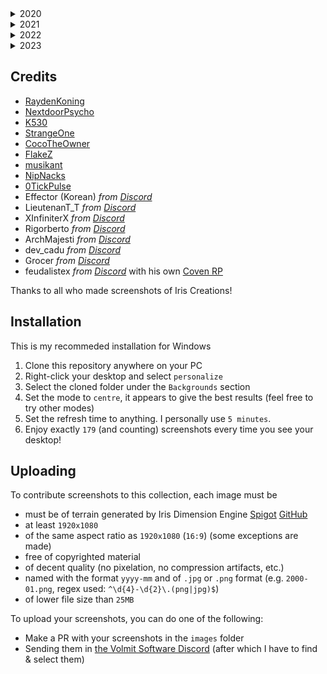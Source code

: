 <!-- BEGIN IMAGES -->
<details>
<summary>2020</summary>

Number of images: 10

| ![2020-01.png](images/2020-01.png) | ![2020-11.png](images/2020-11.png) | ![2020-12.png](images/2020-12.png) | 
|---|---|---|
| ![2020-12_1.png](images/2020-12_1.png) | ![2020-12_2.png](images/2020-12_2.png) | ![2020-12_3.png](images/2020-12_3.png) | 
| ![2020-12_4.png](images/2020-12_4.png) | ![2020-12_5.png](images/2020-12_5.png) | ![2020-12_6.png](images/2020-12_6.png) | 
| ![2020-12_7.png](images/2020-12_7.png) | 
</details>

<details>
<summary>2021</summary>

Number of images: 86

| ![2021-01.png](images/2021-01.png) | ![2021-01_1.png](images/2021-01_1.png) | ![2021-01_2.png](images/2021-01_2.png) | 
|---|---|---|
| ![2021-01_3.png](images/2021-01_3.png) | ![2021-02.png](images/2021-02.png) | ![2021-02_1.png](images/2021-02_1.png) | 
| ![2021-03.png](images/2021-03.png) | ![2021-03_1.png](images/2021-03_1.png) | ![2021-03_2.png](images/2021-03_2.png) | 
| ![2021-03_3.png](images/2021-03_3.png) | ![2021-03_4.png](images/2021-03_4.png) | ![2021-03_5.png](images/2021-03_5.png) | 
| ![2021-04.png](images/2021-04.png) | ![2021-04_1.png](images/2021-04_1.png) | ![2021-04_2.png](images/2021-04_2.png) | 
| ![2021-04_3.png](images/2021-04_3.png) | ![2021-05.png](images/2021-05.png) | ![2021-05_1.png](images/2021-05_1.png) | 
| ![2021-05_2.png](images/2021-05_2.png) | ![2021-05_3.png](images/2021-05_3.png) | ![2021-05_4.png](images/2021-05_4.png) | 
| ![2021-05_5.png](images/2021-05_5.png) | ![2021-06.png](images/2021-06.png) | ![2021-07.png](images/2021-07.png) | 
| ![2021-07_1.png](images/2021-07_1.png) | ![2021-07_2.png](images/2021-07_2.png) | ![2021-07_3.png](images/2021-07_3.png) | 
| ![2021-07_4.png](images/2021-07_4.png) | ![2021-07_5.png](images/2021-07_5.png) | ![2021-08.png](images/2021-08.png) | 
| ![2021-08_1.png](images/2021-08_1.png) | ![2021-08_10.png](images/2021-08_10.png) | ![2021-08_11.png](images/2021-08_11.png) | 
| ![2021-08_12.png](images/2021-08_12.png) | ![2021-08_13.png](images/2021-08_13.png) | ![2021-08_14.png](images/2021-08_14.png) | 
| ![2021-08_15.png](images/2021-08_15.png) | ![2021-08_16.png](images/2021-08_16.png) | ![2021-08_17.png](images/2021-08_17.png) | 
| ![2021-08_2.png](images/2021-08_2.png) | ![2021-08_3.png](images/2021-08_3.png) | ![2021-08_4.png](images/2021-08_4.png) | 
| ![2021-08_5.png](images/2021-08_5.png) | ![2021-08_6.png](images/2021-08_6.png) | ![2021-08_7.png](images/2021-08_7.png) | 
| ![2021-08_8.png](images/2021-08_8.png) | ![2021-08_9.png](images/2021-08_9.png) | ![2021-09.jpg](images/2021-09.jpg) | 
| ![2021-09.png](images/2021-09.png) | ![2021-09_1.jpg](images/2021-09_1.jpg) | ![2021-09_1.png](images/2021-09_1.png) | 
| ![2021-09_10.png](images/2021-09_10.png) | ![2021-09_11.png](images/2021-09_11.png) | ![2021-09_12.png](images/2021-09_12.png) | 
| ![2021-09_13.png](images/2021-09_13.png) | ![2021-09_14.png](images/2021-09_14.png) | ![2021-09_15.png](images/2021-09_15.png) | 
| ![2021-09_16.png](images/2021-09_16.png) | ![2021-09_17.png](images/2021-09_17.png) | ![2021-09_18.png](images/2021-09_18.png) | 
| ![2021-09_19.png](images/2021-09_19.png) | ![2021-09_2.png](images/2021-09_2.png) | ![2021-09_20.png](images/2021-09_20.png) | 
| ![2021-09_21.png](images/2021-09_21.png) | ![2021-09_22.png](images/2021-09_22.png) | ![2021-09_23.png](images/2021-09_23.png) | 
| ![2021-09_24.png](images/2021-09_24.png) | ![2021-09_25.png](images/2021-09_25.png) | ![2021-09_26.png](images/2021-09_26.png) | 
| ![2021-09_27.png](images/2021-09_27.png) | ![2021-09_28.png](images/2021-09_28.png) | ![2021-09_29.png](images/2021-09_29.png) | 
| ![2021-09_3.png](images/2021-09_3.png) | ![2021-09_30.png](images/2021-09_30.png) | ![2021-09_4.png](images/2021-09_4.png) | 
| ![2021-09_5.png](images/2021-09_5.png) | ![2021-09_6.png](images/2021-09_6.png) | ![2021-09_7.png](images/2021-09_7.png) | 
| ![2021-09_8.png](images/2021-09_8.png) | ![2021-09_9.png](images/2021-09_9.png) | ![2021-10.png](images/2021-10.png) | 
| ![2021-11.png](images/2021-11.png) | ![2021-11_1.png](images/2021-11_1.png) | ![2021-11_2.png](images/2021-11_2.png) | 
| ![2021-11_3.png](images/2021-11_3.png) | ![2021-12.png](images/2021-12.png) | 
</details>

<details>
<summary>2022</summary>

Number of images: 56

| ![2022-01.jpg](images/2022-01.jpg) | ![2022-01.png](images/2022-01.png) | ![2022-01_1.jpg](images/2022-01_1.jpg) | 
|---|---|---|
| ![2022-01_1.png](images/2022-01_1.png) | ![2022-01_2.jpg](images/2022-01_2.jpg) | ![2022-02.png](images/2022-02.png) | 
| ![2022-02_1.png](images/2022-02_1.png) | ![2022-02_5.png](images/2022-02_5.png) | ![2022-02_6.png](images/2022-02_6.png) | 
| ![2022-02_7.png](images/2022-02_7.png) | ![2022-02_8.png](images/2022-02_8.png) | ![2022-02_9.png](images/2022-02_9.png) | 
| ![2022-04.png](images/2022-04.png) | ![2022-04_1.png](images/2022-04_1.png) | ![2022-05.png](images/2022-05.png) | 
| ![2022-05_1.png](images/2022-05_1.png) | ![2022-05_2.png](images/2022-05_2.png) | ![2022-05_3.png](images/2022-05_3.png) | 
| ![2022-05_4.png](images/2022-05_4.png) | ![2022-05_5.png](images/2022-05_5.png) | ![2022-05_6.png](images/2022-05_6.png) | 
| ![2022-05_7.png](images/2022-05_7.png) | ![2022-07.jpg](images/2022-07.jpg) | ![2022-07.png](images/2022-07.png) | 
| ![2022-07_1.jpg](images/2022-07_1.jpg) | ![2022-07_1.png](images/2022-07_1.png) | ![2022-07_10.png](images/2022-07_10.png) | 
| ![2022-07_11.png](images/2022-07_11.png) | ![2022-07_12.png](images/2022-07_12.png) | ![2022-07_13.png](images/2022-07_13.png) | 
| ![2022-07_14.png](images/2022-07_14.png) | ![2022-07_15.png](images/2022-07_15.png) | ![2022-07_16.png](images/2022-07_16.png) | 
| ![2022-07_17.png](images/2022-07_17.png) | ![2022-07_18.png](images/2022-07_18.png) | ![2022-07_19.png](images/2022-07_19.png) | 
| ![2022-07_2.jpg](images/2022-07_2.jpg) | ![2022-07_2.png](images/2022-07_2.png) | ![2022-07_20.png](images/2022-07_20.png) | 
| ![2022-07_21.png](images/2022-07_21.png) | ![2022-07_22.png](images/2022-07_22.png) | ![2022-07_23.png](images/2022-07_23.png) | 
| ![2022-07_3.jpg](images/2022-07_3.jpg) | ![2022-07_3.png](images/2022-07_3.png) | ![2022-07_4.jpg](images/2022-07_4.jpg) | 
| ![2022-07_4.png](images/2022-07_4.png) | ![2022-07_5.png](images/2022-07_5.png) | ![2022-07_6.png](images/2022-07_6.png) | 
| ![2022-07_7.png](images/2022-07_7.png) | ![2022-07_8.png](images/2022-07_8.png) | ![2022-07_9.png](images/2022-07_9.png) | 
| ![2022-08.png](images/2022-08.png) | ![2022-09.png](images/2022-09.png) | ![2022-09_1.png](images/2022-09_1.png) | 
| ![2022-09_2.png](images/2022-09_2.png) | ![2022-09_3.png](images/2022-09_3.png) | 
</details>

<details>
<summary>2023</summary>

Number of images: 27

| ![2023-01.png](images/2023-01.png) | ![2023-01_1.png](images/2023-01_1.png) | ![2023-01_2.png](images/2023-01_2.png) | 
|---|---|---|
| ![2023-01_3.png](images/2023-01_3.png) | ![2023-02.jpg](images/2023-02.jpg) | ![2023-02.png](images/2023-02.png) | 
| ![2023-02_1.png](images/2023-02_1.png) | ![2023-02_2.png](images/2023-02_2.png) | ![2023-02_3.png](images/2023-02_3.png) | 
| ![2023-02_4.png](images/2023-02_4.png) | ![2023-02_5.png](images/2023-02_5.png) | ![2023-03.png](images/2023-03.png) | 
| ![2023-05.png](images/2023-05.png) | ![2023-05_1.png](images/2023-05_1.png) | ![2023-05_10.png](images/2023-05_10.png) | 
| ![2023-05_11.png](images/2023-05_11.png) | ![2023-05_12.png](images/2023-05_12.png) | ![2023-05_13.png](images/2023-05_13.png) | 
| ![2023-05_14.png](images/2023-05_14.png) | ![2023-05_15.png](images/2023-05_15.png) | ![2023-05_3.png](images/2023-05_3.png) | 
| ![2023-05_4.png](images/2023-05_4.png) | ![2023-05_5.png](images/2023-05_5.png) | ![2023-05_6.png](images/2023-05_6.png) | 
| ![2023-05_7.png](images/2023-05_7.png) | ![2023-05_8.png](images/2023-05_8.png) | ![2023-05_9.png](images/2023-05_9.png) | 
</details>

<!-- END IMAGES -->

## Credits
- [RaydenKoning](https://github.com/RaydenKonig/)
- [NextdoorPsycho](https://github.com/nextdoorpsycho)
- [K530](https://github.com/K530-hub)
- [StrangeOne](https://github.com/StrangeOne101)
- [CocoTheOwner](https://github.com/CocoTheOwner)
- [FlakeZ](https://github.com/SFlakeZ)
- [musikant](https://GHsorryiwon12345)
- [NipNacks](https://github.com/NipNacks)
- [0TickPulse](https://github.com/0tickpulse)
- Effector (Korean) *from [Discord](discord.gg/volmit)*
- LieutenanT_T *from [Discord](discord.gg/volmit)*
- XInfiniterX *from [Discord](discord.gg/volmit)*
- Rigorberto *from [Discord](discord.gg/volmit)*
- ArchMajesti *from [Discord](discord.gg/volmit)*
- dev_cadu *from [Discord](discord.gg/volmit)*
- Grocer *from [Discord](discord.gg/volmit)*
- feudalistex *from [Discord](discord.gg/volmit)* with his own [Coven RP](https://discord.gg/u7AySgNf)

Thanks to all who made screenshots of Iris Creations!

## Installation
This is my recommeded installation for Windows
1. Clone this repository anywhere on your PC
2. Right-click your desktop and select `personalize`
3. Select the cloned folder under the `Backgrounds` section
4. Set the mode to `centre`, it appears to give the best results (feel free to try other modes)
5. Set the refresh time to anything. I personally use `5 minutes`.
6. Enjoy exactly <!-- BEGIN COUNT -->`179`<!-- END COUNT --> (and counting) screenshots every time you see your desktop!

## Uploading
To contribute screenshots to this collection, each image must be
- must be of terrain generated by Iris Dimension Engine [Spigot](https://www.spigotmc.org/resources/iris-dimension-engine.84586/) [GitHub](https://www.github.com/VolmitSoftware/Iris)
- at least `1920x1080`
- of the same aspect ratio as `1920x1080` (`16:9`) (some exceptions are made)
- free of copyrighted material
- of decent quality (no pixelation, no compression artifacts, etc.)
- named with the format `yyyy-mm` and of `.jpg` or `.png` format (e.g. `2000-01.png`, regex used: `^\d{4}-\d{2}\.(png|jpg)$`)
- of lower file size than `25MB`

To upload your screenshots, you can do one of the following:
- Make a PR with your screenshots in the `images` folder
- Sending them in [the Volmit Software Discord](https://discord.gg/Volmit) (after which I have to find & select them)
